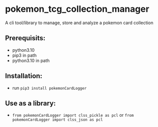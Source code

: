 # pokemon_tcg_collection_manager
A cli tool/library to manage, store and analyze a pokemon card collection
## Prerequisits:
* python3.10
* pip3 in path
* python3.10 in path
## Installation:
* run `pip3 install pokemonCardLogger`
## Use as a library:
* `from pokemonCardLogger import clss_pickle as pcl` or `from pokemonCardLogger import clss_json as pcl`
